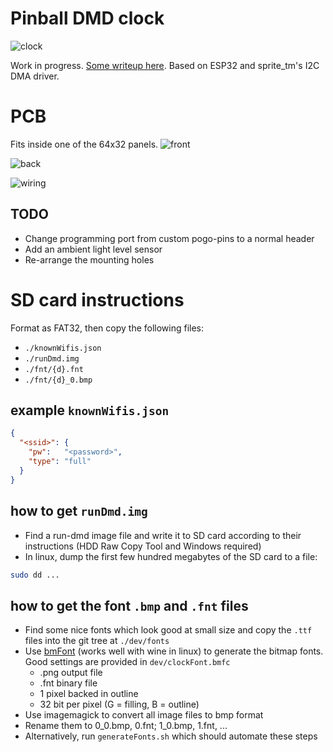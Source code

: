 # Pinball DMD clock

![clock](https://github.com/yetifrisstlama/Espirgbani/raw/master/pcb/front.jpg)

Work in progress. [Some writeup here](http://yetifrisstlama.blogspot.com/2018/02/the-esp32-pinball-rgb-matrix-animation.html). Based on ESP32 and sprite_tm's I2C DMA driver.

# PCB
Fits inside one of the 64x32 panels.
![front](https://github.com/yetifrisstlama/Espirgbani/raw/master/pcb/1.png)

![back](https://github.com/yetifrisstlama/Espirgbani/raw/master/pcb/2.png)

![wiring](https://github.com/yetifrisstlama/Espirgbani/raw/master/pcb/back.jpg)

## TODO
  * Change programming port from custom pogo-pins to a normal header
  * Add an ambient light level sensor
  * Re-arrange the mounting holes
  
# SD card instructions
Format as FAT32, then copy the following files: 
  * `./knownWifis.json`
  * `./runDmd.img`
  * `./fnt/{d}.fnt`
  * `./fnt/{d}_0.bmp`
  
## example `knownWifis.json`
```json
{
  "<ssid>": {
    "pw":   "<password>",
    "type": "full"
  }
}
```

## how to get `runDmd.img`
  * Find a run-dmd image file and write it to SD card according to their instructions (HDD Raw Copy Tool and Windows required)
  * In linux, dump the first few hundred megabytes of the SD card to a file: 
  ```bash
  sudo dd ...
  ```
  
## how to get the font `.bmp` and `.fnt` files
  * Find some nice fonts which look good at small size and copy the `.ttf` files into the git tree at `./dev/fonts`
  * Use [bmFont](www.angelcode.com/products/bmfont/) (works well with wine in linux) to generate the bitmap fonts. Good settings are provided in `dev/clockFont.bmfc`
    * .png output file
    * .fnt binary file
    * 1 pixel backed in outline
    * 32 bit per pixel (G = filling, B = outline)
  * Use imagemagick to convert all image files to bmp format
  * Rename them to 0_0.bmp, 0.fnt;  1_0.bmp, 1.fnt, ...
  * Alternatively, run `generateFonts.sh` which should automate these steps

